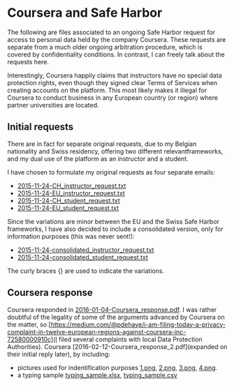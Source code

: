 Coursera and Safe Harbor
========================

The following are files associated to an ongoing Safe Harbor request for access to personal data held by the company Coursera. These requests are separate from a much older ongoing arbitration procedure, which is covered by confidentiality conditions. In contrast, I can freely talk about the requests here.

Interestingly, Coursera happily claims that instructors have no special data protection rights, even though they signed clear Terms of Services when creating accounts on the platform. This most likely makes it illegal for Coursera to conduct business in any European country (or region) where partner universities are located. 


Initial requests
----------------

There are in fact for separate original requests, due to my Belgian nationality and Swiss residency, offering two different relevantframeworks, and my dual use of the platform as an instructor and a student.  

I have chosen to formulate my original requests as four separate emails: 

 - [2015-11-24-CH_instructor_request.txt](2015-11-24-CH_instructor_request.txt)
 - [2015-11-24-EU_instructor_request.txt](2015-11-24-EU_instructor_request.txt)
 - [2015-11-24-CH_student_request.txt](2015-11-24-CH_student_request.txt)
 - [2015-11-24-EU_student_request.txt](2015-11-24-EU_student_request.txt)

Since the variations are minor between the EU and the Swiss Safe Harbor frameworks, I have also decided to include a consolidated version, only for information purposes (this was never sent!):
 
 - [2015-11-24-consolidated_instructor_request.txt](2015-11-24-consolidated_instructor_request.txt)
 - [2015-11-24-consolidated_student_request.txt](2015-11-24-consolidated_student_request.txt)

The curly braces {} are used to indicate the variations. 

Coursera response
-----------------

Coursera responded in [2016-01-04-Coursera_response.pdf](2016-01-04-Coursera_response.pdf). I was rather doubtful of the legality of some of the arguments advanced by Coursera on the matter, so [https://medium.com/@pdehaye/i-am-filing-today-a-privacy-complaint-in-twelve-european-regions-against-coursera-inc-72580000910c](I filed several complaints with local Data Protection Authorities). Coursera [2016-02-12-Coursera_response_2.pdf](expanded on their initial reply later), by including:
 - pictures used for indentification purposes [1.png](1), [2.png](2), [3.png](3), [4.png](4).
 - a typing sample [typing_sample.xlsx](xls), [typing_sample.csv](csv)


